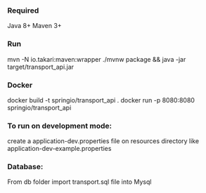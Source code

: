 
### Required
Java 8+
Maven 3+

### Run 
mvn -N io.takari:maven:wrapper
./mvnw package && java -jar target/transport_api.jar

### Docker
docker build -t springio/transport_api .
docker run -p 8080:8080 springio/transport_api


### To run on development mode:
create a application-dev.properties file 
on resources directory like application-dev-example.properties

### Database: 
From db folder import transport.sql file into Mysql
